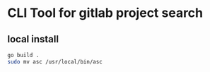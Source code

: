 # CLI Tool for gitlab project search

## local install

```bash
go build .
sudo mv asc /usr/local/bin/asc
```
